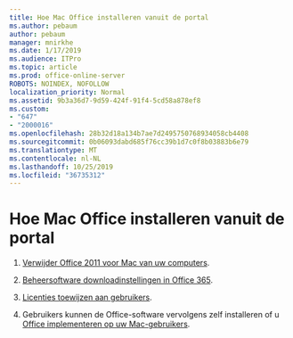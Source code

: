 ```yaml
---
title: Hoe Mac Office installeren vanuit de portal
ms.author: pebaum
author: pebaum
manager: mnirkhe
ms.date: 1/17/2019
ms.audience: ITPro
ms.topic: article
ms.prod: office-online-server
ROBOTS: NOINDEX, NOFOLLOW
localization_priority: Normal
ms.assetid: 9b3a36d7-9d59-424f-91f4-5cd58a878ef8
ms.custom:
- "647"
- "2000016"
ms.openlocfilehash: 28b32d18a134b7ae7d2495750768934058cb4408
ms.sourcegitcommit: 0b06093dabd685f76cc39b1d7c0f8b03883b6e79
ms.translationtype: MT
ms.contentlocale: nl-NL
ms.lasthandoff: 10/25/2019
ms.locfileid: "36735312"
---
```

# <a name="how-to-install-mac-office-from-the-portal"></a>Hoe Mac Office installeren vanuit de portal

1. [Verwijder Office 2011 voor Mac van uw computers](https://support.office.com/article/4bfcd230-0ea1-4656-bf30-dbfa44d358fa?wt.mc_id=Alchemy_ClientDIA).

2. [Beheersoftware downloadinstellingen in Office 365](https://docs.microsoft.com/DeployOffice/manage-software-download-settings-office-365).

3. [Licenties toewijzen aan gebruikers](https://docs.microsoft.com//office365/admin/subscriptions-and-billing/assign-licenses-to-users).

4. Gebruikers kunnen de Office-software vervolgens zelf installeren of u [Office implementeren op uw Mac-gebruikers](https://docs.microsoft.com/DeployOffice/mac/deployment-guide-for-office-for-mac).